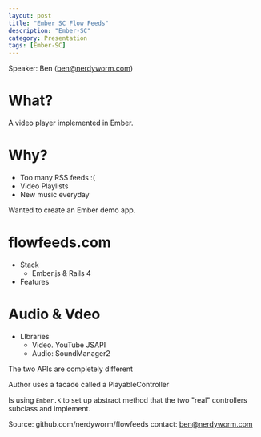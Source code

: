 ```yaml
---
layout: post
title: "Ember SC Flow Feeds"
description: "Ember-SC"
category: Presentation
tags: [Ember-SC]
---
```


Speaker: Ben (ben@nerdyworm.com)

# What?

A video player implemented in Ember.

<!-- more -->

# Why?

* Too many RSS feeds :(
* Video Playlists
* New music everyday

Wanted to create an Ember demo app.

# flowfeeds.com

* Stack
    * Ember.js & Rails 4
* Features


# Audio & Vdeo

* LIbraries
    * Video. YouTube JSAPI
    * Audio: SoundManager2

The two APIs are completely different

Author uses a facade called a PlayableController

Is using `Ember.K` to set up abstract method that the two "real" controllers subclass and implement.

Source: github.com/nerdyworm/flowfeeds
contact: ben@nerdyworm.com

